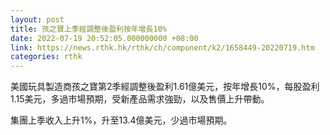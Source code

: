 ```yaml
---
layout: post
title: 孩之寶上季經調整後盈利按年增長10%
date: 2022-07-19 20:52:05.000000000 +08:00
link: https://news.rthk.hk/rthk/ch/component/k2/1658449-20220719.htm
categories: rthk
---
```


美國玩具製造商孩之寶第2季經調整後盈利1.61億美元，按年增長10%，每股盈利1.15美元，多過市場預期，受新產品需求強勁，以及售價上升帶動。

集團上季收入上升1%，升至13.4億美元，少過市場預期。
